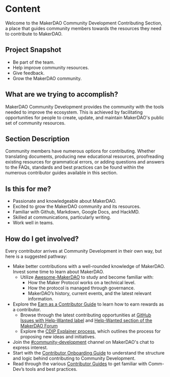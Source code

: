# Content

Welcome to the MakerDAO Community Development Contributing Section, a place that guides community members towards the resources they need to contribute to MakerDAO.

## Project Snapshot

* Be part of the team.
* Help improve community resources.
* Give feedback.
* Grow the MakerDAO community.

## What are we trying to accomplish?

MakerDAO Community Development provides the community with the tools needed to improve the ecosystem. This is achieved by facilitating opportunities for people to create, update, and maintain MakerDAO's public set of community resources.

## Section Description

Community members have numerous options for contributing. Whether translating documents, producing new educational resources, proofreading existing resources for grammatical errors, or adding questions and answers to the FAQs, standards and best practices can be found within the numerous contributor guides available in this section.

## Is this for me?

* Passionate and knowledgeable about MakerDAO.
* Excited to grow the MakerDAO community and its resources.
* Familiar with Github, Markdown, Google Docs, and HackMD.
* Skilled at communications, particularly writing.
* Work well in teams.

## How do I get involved?

Every contributor arrives at Community Development in their own way, but here is a suggested pathway:

* Make better contributions with a well-rounded knowledge of MakerDAO. Invest some time to learn about MakerDAO.
  * Utilize [Awesome-MakerDAO](https://github.com/makerdao/awesome-makerdao) to study and become familiar with:
    * How the Maker Protocol works on a technical level.
    * How the protocol is managed through governance.
    * MakerDAO’s history, current events, and the latest relevant information. 
* Explore the [Earn as a Contributor Guide](https://github.com/ryancreatescopy/community/tree/05625ac9da715dde58095901b61bc4e69cd5fe82/work-with-us/contributing/earn-as-a-contributor.md) to learn how to earn rewards as a contributor.
  * Browse through the latest contributing opportunities at [GitHub Issues with Help-Wanted label](https://github.com/makerdao/community/projects/2?card_filter_query=label%3A%22help+wanted%22) and [Help-Wanted section of the MakerDAO Forum](https://forum.makerdao.com/c/comm-dev/help-wanted/11)
  * Explore the [CDIP Explainer process](cdip-explainer.md), which outlines the process for proposing new ideas and initiatives.
* Join the [\#community-development](https://chat.makerdao.com/channel/community-development) channel on MakerDAO's chat to express interest.
* Start with the [Contributor Onboarding Guide](contributor-onboarding-guide.md) to understand the structure and logic behind contributing to Community Development.
* Read through the various [Contributor Guides](https://github.com/ryancreatescopy/community/tree/203253ec20549aa3667729d5b12a0ee7c5834bde/contributing/contributing.md) to get familiar with Comm-Dev’s tools and best practices.

